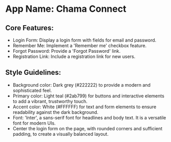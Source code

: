 # **App Name**: Chama Connect

## Core Features:

- Login Form: Display a login form with fields for email and password.
- Remember Me: Implement a 'Remember me' checkbox feature.
- Forgot Password: Provide a 'Forgot Password' link.
- Registration Link: Include a registration link for new users.

## Style Guidelines:

- Background color: Dark grey (#222222) to provide a modern and sophisticated feel.
- Primary color: Light teal (#2ab799) for buttons and interactive elements to add a vibrant, trustworthy touch.
- Accent color: White (#FFFFFF) for text and form elements to ensure readability against the dark background.
- Font: 'Inter', a sans-serif font for headlines and body text. It is a versatile font for modern UIs.
- Center the login form on the page, with rounded corners and sufficient padding, to create a visually balanced layout.